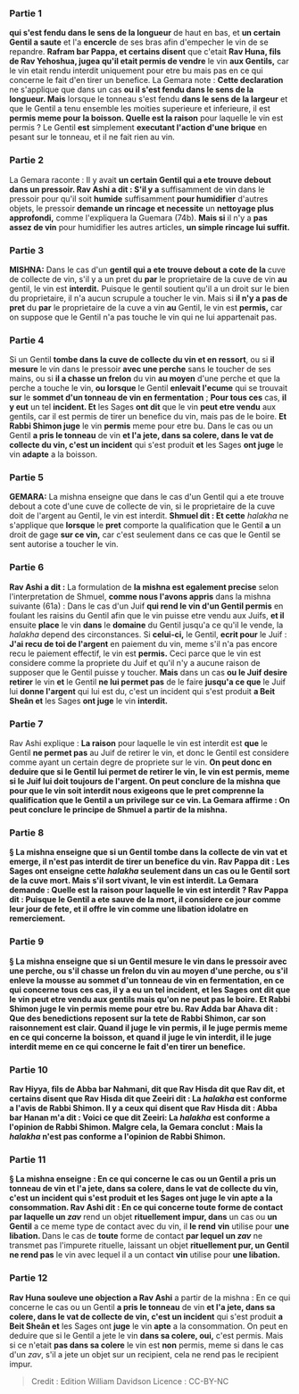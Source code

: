 
### Partie 1
<b>qui s'est fendu dans le sens de la longueur</b> de haut en bas, et <b>un certain Gentil a saute</b> et l'a <b>encercle</b> de ses bras afin d'empecher le vin de se repandre. <b>Rafram bar Pappa, et certains disent</b> que c'etait <b>Rav Huna, fils de Rav Yehoshua, jugea qu'il etait permis de vendre</b> le vin <b>aux Gentils,</b> car le vin etait rendu interdit uniquement pour etre bu mais pas en ce qui concerne le fait d'en tirer un benefice. La Gemara note : <b>Cette declaration</b> ne s'applique que dans un cas <b>ou il s'est fendu dans le sens de la longueur. Mais</b> lorsque le tonneau s'est fendu <b>dans le sens de la largeur</b> et que le Gentil a tenu ensemble les moities superieure et inferieure, il est <b>permis meme pour la boisson. Quelle est la raison</b> pour laquelle le vin est permis ? Le Gentil <b>est</b> simplement <b>executant l'action d'une brique</b> en pesant sur le tonneau, et il ne fait rien au vin.

### Partie 2
La Gemara raconte : Il y avait <b>un certain Gentil qui a ete trouve debout dans un pressoir. Rav Ashi a dit : S'il y a</b> suffisamment de vin dans le pressoir pour qu'il soit <b>humide</b> suffisamment <b>pour humidifier</b> d'autres objets, le pressoir <b>demande un rincage et necessite</b> un <b>nettoyage plus approfondi,</b> comme l'expliquera la Guemara (74b). <b>Mais si</b> il n'y a <b>pas assez de vin</b> pour humidifier les autres articles, <b>un simple rincage lui suffit.</b>

### Partie 3
<strong>MISHNA:</strong> Dans le cas d'un <b>gentil qui a ete trouve debout a cote de la </b> cuve de collecte de vin, s'il y a un pret</b> du <b>par</b> le proprietaire de la cuve de vin <b>au</b> gentil, le vin est <b>interdit.</b> Puisque le gentil soutient qu'il a un droit sur le bien du proprietaire, il n'a aucun scrupule a toucher le vin. Mais si <b>il n'y a pas de pret</b> du <b>par</b> le proprietaire de la cuve a vin <b>au</b> Gentil, le vin est <b>permis,</b> car on suppose que le Gentil n'a pas touche le vin qui ne lui appartenait pas.

### Partie 4
Si un Gentil <b>tombe dans la <b>cuve de collecte du vin</b> et en ressort</b>, ou si <b>il mesure</b> le vin dans le pressoir <b>avec une perche</b> sans le toucher de ses mains, ou si <b>il a chasse un frelon</b> du vin <b>au moyen</b> d'une perche</b> et que la perche a touche le vin, <b>ou lorsque</b> le Gentil <b>enlevait l'ecume</b> qui se trouvait <b>sur</b> le <b>sommet d'un tonneau de vin en fermentation</b> ; <b>Pour tous ces</b> cas, <b>il y eut</b> un tel <b>incident. Et</b> les Sages <b>ont dit</b> que le vin <b>peut etre vendu</b> aux gentils, car il est permis de tirer un benefice du vin, mais pas de le boire. <b>Et Rabbi Shimon juge</b> le vin <b>permis</b> meme pour etre bu. Dans le cas ou un Gentil <b>a pris le tonneau</b> de vin <b>et l'a jete, dans sa colere, dans le <b>vat de collecte du vin</b>, c'est un incident</b> qui s'est produit <b>et</b> les Sages <b>ont juge</b> le vin <b>adapte</b> a la boisson.

### Partie 5
<strong>GEMARA:</strong> La mishna enseigne que dans le cas d'un Gentil qui a ete trouve debout a cote d'une cuve de collecte de vin, si le proprietaire de la cuve doit de l'argent au Gentil, le vin est interdit. <b>Shmuel dit : Et cette</b> <i>halakha</i> ne s'applique que <b>lorsque</b> le <b>pret</b> comporte la qualification que le Gentil <b>a</b> un droit de gage <b>sur ce vin,</b> car c'est seulement dans ce cas que le Gentil se sent autorise a toucher le vin.

### Partie 6
<b>Rav Ashi a dit :</b> La formulation de <b>la mishna est egalement precise</b> selon l'interpretation de Shmuel, <b>comme nous l'avons appris</b> dans la mishna suivante (61a) : Dans le cas d'un Juif <b>qui rend le vin d'un Gentil permis</b> en foulant les raisins du Gentil afin que le vin puisse etre vendu aux Juifs, <b>et il</b> ensuite <b>place</b> le vin <b>dans</b> le <b>domaine</b> du Gentil jusqu'a ce qu'il le vende, la <i>halakha</i> depend des circonstances. Si <b>celui-ci,</b> le Gentil, <b>ecrit pour</b> le Juif : <b>J'ai recu de toi de l'argent</b> en paiement du vin, meme s'il n'a pas encore recu le paiement effectif, le vin est <b>permis.</b> Ceci parce que le vin est considere comme la propriete du Juif et qu'il n'y a aucune raison de supposer que le Gentil puisse y toucher. <b>Mais</b> dans un cas <b>ou le Juif desire retirer</b> le vin <b>et</b> le Gentil <b>ne lui permet pas</b> de le faire <b>jusqu'a ce que</b> le Juif lui <b>donne l'argent</b> qui lui est du, c'est un incident</b> qui s'est produit <b>a Beit Sheân et</b> les Sages <b>ont juge</b> le vin <b>interdit.</b>

### Partie 7
Rav Ashi explique : <b>La raison</b> pour laquelle le vin est interdit est <b>que</b> le Gentil <b>ne permet pas</b> au Juif de retirer le vin, et donc le Gentil est considere comme ayant un certain degre de propriete sur le vin. <b>On peut donc en deduire que si le Gentil <b>lui permet</b> de retirer le vin, le vin est <b>permis,</b> meme si le Juif lui doit toujours de l'argent. On peut <b>conclure de</b> la mishna que pour que le vin soit interdit <b>nous exigeons</b> que le <b>pret</b> comprenne la qualification que le Gentil a un privilege <b>sur ce vin.</b> La Gemara affirme : On <b>peut conclure</b> le principe de Shmuel <b>a partir</b> de la mishna.

### Partie 8
§ La mishna enseigne que si un Gentil <b>tombe dans la collecte de vin</b> <b>vat et emerge,</b> il n'est pas interdit de tirer un benefice du vin. <b>Rav Pappa dit :</b> Les Sages <b>ont enseigne</b> cette <i>halakha</i> <b>seulement</b> dans un cas <b>ou</b> le Gentil <b>sort</b> de la cuve <b>mort. Mais</b> s'il <b>sort vivant,</b> le vin est <b>interdit.</b> La Gemara demande : <b>Quelle est la raison</b> pour laquelle le vin est interdit ? <b>Rav Pappa dit : Puisque</b> le Gentil a ete sauve de la mort, <b>il considere</b> ce jour <b>comme leur jour de fete,</b> et il offre le vin comme une libation idolatre en remerciement.

### Partie 9
§ La mishna enseigne que si un Gentil <b>mesure</b> le vin dans le pressoir <b>avec une perche,</b> ou s'il chasse un frelon du vin au moyen d'une perche, ou s'il enleve la mousse au sommet d'un tonneau de vin en fermentation, en ce qui concerne <b>tous ces</b> cas, <b>il y a eu</b> un tel <b>incident, et</b> les Sages ont <b>dit</b> que le vin <b>peut etre vendu</b> aux gentils mais qu'on ne peut pas le boire. <b>Et Rabbi Shimon juge</b> le vin <b>permis</b> meme pour etre bu. <b>Rav Adda bar Ahava dit : Que des benedictions reposent sur la tete de Rabbi Shimon,</b> car son raisonnement est clair. <b>Quand il juge</b> le vin <b>permis, il le juge</b> <b>permis meme en ce qui concerne la boisson, et quand il juge</b> le vin <b>interdit, il le juge</b> <b>interdit meme en ce qui concerne</b> le fait d'en tirer un <b>benefice</b>.

### Partie 10
<b>Rav Hiyya, fils de Abba bar Nahmani, dit</b> que <b>Rav Hisda dit</b> que <b>Rav dit, et certains disent</b> que <b>Rav Hisda dit</b> que <b>Zeeiri dit :</b> La <b><i>halakha</i></b> est <b>conforme</b> a l'avis de <b>Rabbi Shimon. Il y a</b> ceux <b>qui disent</b> que <b>Rav Hisda dit : Abba bar Hanan m'a dit : Voici</b> ce que dit <b>Zeeiri:</b> La <b><i>halakha</i></b> est <b>conforme</b> a l'opinion de <b>Rabbi Shimon.</b> Malgre cela, la Gemara conclut : <b>Mais</b> la <b><i>halakha</i></b> n'est <b>pas conforme</b> a l'opinion de <b>Rabbi Shimon.</b>

### Partie 11
§ La mishna enseigne : En ce qui concerne le cas ou un Gentil <b>a pris un tonneau</b> de vin <b>et l'a jete, dans sa colere, dans le <b>vat de collecte du vin</b>, c'est un incident</b> qui s'est produit <b>et</b> les Sages ont <b>juge</b> le vin <b>apte</b> a la consommation. <b>Rav Ashi dit :</b> En ce qui concerne <b>toute forme de contact</b> par laquelle un <i>zav</i></b> rend un objet <b>rituellement impur, dans</b> un cas ou <b>un Gentil</b> a ce meme type de contact avec du vin, il <b>le rend</b> <b>vin</b> utilise pour <b>une libation. </b> Dans le cas de <b>toute</b> forme de contact <b>par lequel un <i>zav</i></b> ne transmet pas l'impurete rituelle, laissant un objet <b>rituellement pur, un Gentil ne rend pas</b> le vin avec lequel il a un contact <b>vin</b> utilise pour <b>une libation.</b>

### Partie 12
<b>Rav Huna souleve une objection a Rav Ashi</b> a partir de la mishna : En ce qui concerne le cas ou un Gentil <b>a pris le tonneau</b> de vin <b>et l'a jete, dans sa colere, dans le <b>vat de collecte de vin</b>, c'est un incident</b> qui s'est produit <b>a Beit Sheân et</b> les Sages ont <b>juge</b> le vin <b>apte</b> a la consommation. On peut en deduire que si le Gentil a jete le vin <b>dans sa colere, oui,</b> c'est permis. Mais si ce n'etait <b>pas dans sa colere</b> le vin est <b>non</b> permis, meme si dans le cas d'un <i>zav</i>, s'il a jete un objet sur un recipient, cela ne rend pas le recipient impur.

>Credit : Edition William Davidson
>Licence : CC-BY-NC